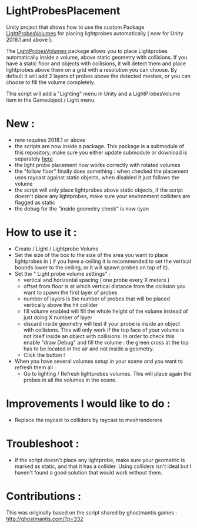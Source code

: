 # LightProbesPlacement

Unity project that shows how to use the custom Package [LightProbesVolumes](https://github.com/laurenth-unity/LightingTools.LightProbesVolumes) for placing lightprobes automatically ( now for Unity 2018.1 and above ).

The [LightProbesVolumes](https://github.com/laurenth-unity/LightingTools.LightProbesVolumes) package allows you to place Lightprobes automatically inside a volume, above static geometry with collisions.
If you have a static floor and objects with collisions, it will detect them and place lightprobes above them on a grid with a resolution you can choose.
By default it will add 2 layers of probes above the detected meshes, or you can choose to fill the volume completely.

This script will add a "Lighting" menu in Unity and a LightProbesVolume item in the Gameobject / Light menu.

# New :

- now requires 2018.1 or above
- the scripts are now inside a package. This package is a submodule of this repository, make sure you either update submodule or download is separately [here](https://github.com/laurenth-unity/LightingTools.LightProbesVolumes)
- the light probe placement now works correctly with rotated volumes
- the "follow floor" finally does something : when checked the placement uses raycast against static objects, when disabled it just follows the volume
- the script will only place lightprobes above static objects, if the script doesn't place any lightprobes, make sure your environment colliders are flagged as static
- the debug for the "inside geometry check" is now cyan

# How to use it :

- Create / Light / Lightprobe Volume
- Set the size of the box to the size of the area you want to place lightprobes in ( if you have a ceiling it is recommended to set the vertical bounds lower to the ceiling, or it will spawn probes on top of it).
- Set the " Light probe volume settings" : 
  - vertical and horizontal spacing ( one probe every X meters )
  - offset from floor is at which vertical distance from the collision you want to spawn the first layer of probes
  - number of layers is the number of probes that will be placed vertically above the hit collider
  - fill volume enabled will fill the whole height of the volume instead of just doing X number of layer
  - discard inside geometry will test if your probe is inside an object with collisions. This will only work if the top face of your volume is not itself inside an object with collisions. In order to check this enable "draw Debug" and fill the volume : the green cross at the top has to be located in the air and not inside a geometry.
  - Click the button !
- When you have several volumes setup in your scene and you want to refresh them all :
  - Go to lighting / Refresh lightprobes volumes. This will place again the probes in all the volumes in the scene.

# Improvements I would like to do :

- Replace the raycast to colliders by raycast to meshrenderers

# Troubleshoot :

- if the script doesn't place any lightprobe, make sure your geometric is marked as static, and that it has a collider. Using colliders isn't ideal but I haven't found a good solution that would work without them.

# Contributions :

This was originally based on the script shared by ghostmantis games : http://ghostmantis.com/?p=332
